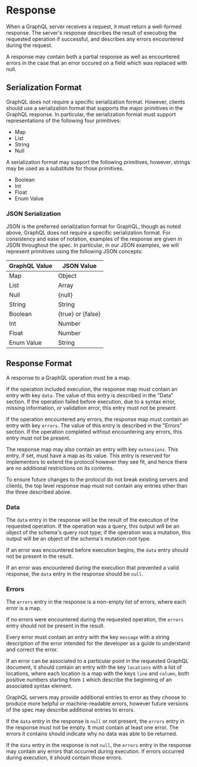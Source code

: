# Response

When a GraphQL server receives a request, it must return a well-formed
response. The server's response describes the result of executing the requested
operation if successful, and describes any errors encountered during the
request.

A response may contain both a partial response as well as encountered errors in
the case that an error occured on a field which was replaced with null.

## Serialization Format

GraphQL does not require a specific serialization format. However, clients
should use a serialization format that supports the major primitives in the
GraphQL response. In particular, the serialization format must support
representations of the following four primitives:

 * Map
 * List
 * String
 * Null

A serialization format may support the following primitives, however, strings
may be used as a substitute for those primitives.

 * Boolean
 * Int
 * Float
 * Enum Value

### JSON Serialization

JSON is the preferred serialization format for GraphQL, though as noted above,
GraphQL does not require a specific serialization format. For consistency and
ease of notation, examples of the response are given in JSON throughout the
spec. In particular, in our JSON examples, we will represent primitives using
the following JSON concepts:

| GraphQL Value | JSON Value        |
| ------------- | ----------------- |
| Map           | Object            |
| List          | Array             |
| Null          | {null}            |
| String        | String            |
| Boolean       | {true} or {false} |
| Int           | Number            |
| Float         | Number            |
| Enum Value    | String            |


## Response Format

A response to a GraphQL operation must be a map.

If the operation included execution, the response map must contain an entry
with key `data`. The value of this entry is described in the "Data" section. If
the operation failed before execution, due to a syntax error, missing
information, or validation error, this entry must not be present.

If the operation encountered any errors, the response map must contain an entry
with key `errors`. The value of this entry is described in the "Errors"
section. If the operation completed without encountering any errors, this entry
must not be present.

The response map may also contain an entry with key `extensions`. This entry,
if set, must have a map as its value. This entry is reserved for implementors
to extend the protocol however they see fit, and hence there are no additional
restrictions on its contents.

To ensure future changes to the protocol do not break existing servers and
clients, the top level response map must not contain any entries other than the
three described above.

### Data

The `data` entry in the response will be the result of the execution of the
requested operation. If the operation was a query, this output will be an
object of the schema's query root type; if the operation was a mutation, this
output will be an object of the schema's mutation root type.

If an error was encountered before execution begins, the `data` entry should
not be present in the result.

If an error was encountered during the execution that prevented a valid
response, the `data` entry in the response should be `null`.

### Errors

The `errors` entry in the response is a non-empty list of errors, where each
error is a map.

If no errors were encountered during the requested operation, the `errors`
entry should not be present in the result.

Every error must contain an entry with the key `message` with a string
description of the error intended for the developer as a guide to understand
and correct the error.

If an error can be associated to a particular point in the requested GraphQL
document, it should contain an entry with the key `locations` with a list of
locations, where each location is a map with the keys `line` and `column`, both
positive numbers starting from `1` which describe the beginning of an
associated syntax element.

GraphQL servers may provide additional entries to error as they choose to
produce more helpful or machine-readable errors, however future versions of the
spec may describe additional entries to errors.

If the `data` entry in the response is `null` or not present, the `errors`
entry in the response must not be empty. It must contain at least one error.
The errors it contains should indicate why no data was able to be returned.

If the `data` entry in the response is not `null`, the `errors` entry in the
response may contain any errors that occurred during execution. If errors
occurred during execution, it should contain those errors.
